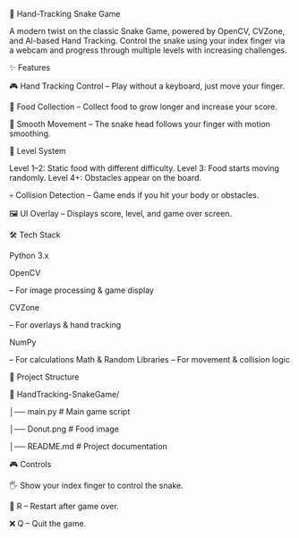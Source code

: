 🐍 Hand-Tracking Snake Game

A modern twist on the classic Snake Game, powered by OpenCV, CVZone, and AI-based Hand Tracking.
Control the snake using your index finger via a webcam and progress through multiple levels with increasing challenges.

✨ Features

🎮 Hand Tracking Control – Play without a keyboard, just move your finger.

🍩 Food Collection – Collect food to grow longer and increase your score.

🔄 Smooth Movement – The snake head follows your finger with motion smoothing.

🚀 Level System

Level 1–2: Static food with different difficulty.
Level 3: Food starts moving randomly.
Level 4+: Obstacles appear on the board.

💀 Collision Detection – Game ends if you hit your body or obstacles.

🖼️ UI Overlay – Displays score, level, and game over screen.

🛠️ Tech Stack

Python 3.x

OpenCV

 – For image processing & game display
 
CVZone

 – For overlays & hand tracking
 
NumPy

 – For calculations
Math & Random Libraries – For movement & collision logic

📂 Project Structure

📁 HandTracking-SnakeGame/

│── main.py           # Main game script

│── Donut.png         # Food image 

│── README.md         # Project documentation

🎮 Controls

🖐️ Show your index finger to control the snake.

🔄 R – Restart after game over.

❌ Q – Quit the game.
